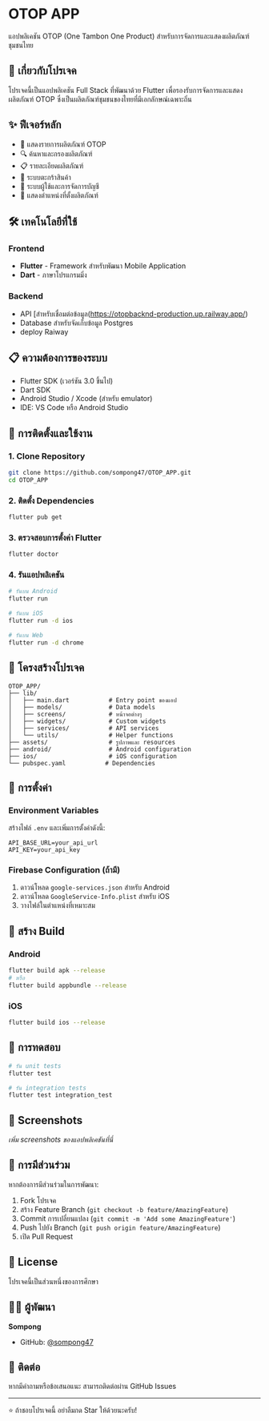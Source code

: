 # OTOP APP

แอปพลิเคชัน OTOP (One Tambon One Product) สำหรับการจัดการและแสดงผลิตภัณฑ์ชุมชนไทย

## 📱 เกี่ยวกับโปรเจค

โปรเจคนี้เป็นแอปพลิเคชัน Full Stack ที่พัฒนาด้วย Flutter เพื่อรองรับการจัดการและแสดงผลิตภัณฑ์ OTOP ซึ่งเป็นผลิตภัณฑ์ชุมชนของไทยที่มีเอกลักษณ์เฉพาะถิ่น

## ✨ ฟีเจอร์หลัก

- 🏪 แสดงรายการผลิตภัณฑ์ OTOP
- 🔍 ค้นหาและกรองผลิตภัณฑ์
- 📋 รายละเอียดผลิตภัณฑ์
- 🛒 ระบบตะกร้าสินค้า
- 👤 ระบบผู้ใช้และการจัดการบัญชี
- 📍 แสดงตำแหน่งที่ตั้งผลิตภัณฑ์

## 🛠️ เทคโนโลยีที่ใช้

### Frontend
- **Flutter** - Framework สำหรับพัฒนา Mobile Application
- **Dart** - ภาษาโปรแกรมมิ่ง

### Backend
- API [สำหรับเชื่อมต่อข้อมูล(https://otopbacknd-production.up.railway.app/)
- Database สำหรับจัดเก็บข้อมูล Postgres
- deploy Raiway

## 📋 ความต้องการของระบบ

- Flutter SDK (เวอร์ชัน 3.0 ขึ้นไป)
- Dart SDK
- Android Studio / Xcode (สำหรับ emulator)
- IDE: VS Code หรือ Android Studio

## 🚀 การติดตั้งและใช้งาน

### 1. Clone Repository

```bash
git clone https://github.com/sompong47/OTOP_APP.git
cd OTOP_APP
```

### 2. ติดตั้ง Dependencies

```bash
flutter pub get
```

### 3. ตรวจสอบการตั้งค่า Flutter

```bash
flutter doctor
```

### 4. รันแอปพลิเคชัน

```bash
# รันบน Android
flutter run

# รันบน iOS
flutter run -d ios

# รันบน Web
flutter run -d chrome
```

## 📂 โครงสร้างโปรเจค

```
OTOP_APP/
├── lib/
│   ├── main.dart           # Entry point ของแอป
│   ├── models/             # Data models
│   ├── screens/            # หน้าจอต่างๆ
│   ├── widgets/            # Custom widgets
│   ├── services/           # API services
│   └── utils/              # Helper functions
├── assets/                 # รูปภาพและ resources
├── android/                # Android configuration
├── ios/                    # iOS configuration
└── pubspec.yaml           # Dependencies
```

## 🔧 การตั้งค่า

### Environment Variables

สร้างไฟล์ `.env` และเพิ่มการตั้งค่าดังนี้:

```env
API_BASE_URL=your_api_url
API_KEY=your_api_key
```

### Firebase Configuration (ถ้ามี)

1. ดาวน์โหลด `google-services.json` สำหรับ Android
2. ดาวน์โหลด `GoogleService-Info.plist` สำหรับ iOS
3. วางไฟล์ในตำแหน่งที่เหมาะสม

## 📱 สร้าง Build

### Android

```bash
flutter build apk --release
# หรือ
flutter build appbundle --release
```

### iOS

```bash
flutter build ios --release
```

## 🧪 การทดสอบ

```bash
# รัน unit tests
flutter test

# รัน integration tests
flutter test integration_test
```

## 📸 Screenshots

_เพิ่ม screenshots ของแอปพลิเคชันที่นี่_

## 🤝 การมีส่วนร่วม

หากต้องการมีส่วนร่วมในการพัฒนา:

1. Fork โปรเจค
2. สร้าง Feature Branch (`git checkout -b feature/AmazingFeature`)
3. Commit การเปลี่ยนแปลง (`git commit -m 'Add some AmazingFeature'`)
4. Push ไปยัง Branch (`git push origin feature/AmazingFeature`)
5. เปิด Pull Request

## 📝 License

โปรเจคนี้เป็นส่วนหนึ่งของการศึกษา

## 👨‍💻 ผู้พัฒนา

**Sompong**
- GitHub: [@sompong47](https://github.com/sompong47)

## 📧 ติดต่อ

หากมีคำถามหรือข้อเสนอแนะ สามารถติดต่อผ่าน GitHub Issues

---

⭐ ถ้าชอบโปรเจคนี้ อย่าลืมกด Star ให้ด้วยนะครับ!
